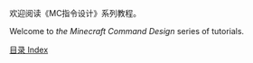 欢迎阅读《MC指令设计》系列教程。

Welcome to *the Minecraft Command Design* series of tutorials.

[目录 Index](index.md)